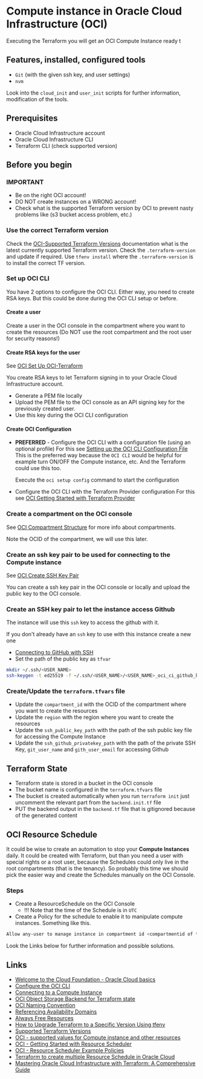# Compute instance in Oracle Cloud Infrastructure (OCI)

Executing the Terraform you will get an OCI Compute Instance ready t

## Features, installed, configured tools

- `Git` (with the given ssh key, and user settings)
- `nvm`

Look into the `cloud_init` and `user_init` scripts for further information, modification of the tools.

## Prerequisites

- Oracle Cloud Infrastructure account
- Oracle Cloud Infrastructure CLI
- Terraform CLI (check supported version)

## Before you begin

### IMPORTANT

- Be on the right OCI account!
- DO NOT create instances on a WRONG account!
- Check what is the supported Terraform version by OCI to prevent nasty problems like (s3 bucket access problem, etc.)

### Use the correct Terraform version

Check the [OCI-Supported Terraform Versions](https://docs.oracle.com/en-us/iaas/Content/ResourceManager/Reference/terraformversions.htm) documentation what is the latest currently supported Terraform version.
Check the `.terraform-version` and update if required.
Use `tfenv install` where the `.terraform-version` is to install the correct TF version.

### Set up OCI CLI

You have 2 options to configure the OCI CLI.
Either way, you need to create RSA keys. But this could be done during the OCI CLI setup or before.

#### Create a user

Create a user in the OCI console in the compartment where you want to create the resources
(Do NOT use the root compartment and the root user for security reasons!)

#### Create RSA keys for the user

See [OCI Set Up OCI-Terraform](https://docs.oracle.com/en-us/iaas/developer-tutorials/tutorials/tf-provider/01-summary.htm)

You create RSA keys to let Terraform signing in to your Oracle Cloud Infrastructure account.

- Generate a PEM file locally
- Upload the PEM file to the OCI console as an API signing key for the previously created user.
- Use this key during the OCI CLI configuration

#### Create OCI Configuration

- **PREFERRED** - Configure the OCI CLI with a configuration file (using an optional profile)
  For this see [Setting up the OCI CLI Configuration File](https://docs.oracle.com/en-us/iaas/Content/API/SDKDocs/cliinstall.htm#configfile)
  This is the preferred way because the `OCI CLI` would be helpful for example turn ON/OFF the Compute instance, etc.
  And the Terraform could use this too.

  Execute the `oci setup config` command to start the configuration

- Configure the OCI CLI with the Terraform Provider configuration
  For this see [OCI Getting Started with Terraform Provider](https://docs.oracle.com/en-us/iaas/Content/terraform/getting-started.htm)

### Create a compartment on the OCI console

See [OCI Compartment Structure](https://docs.oracle.com/en/cloud/foundation/cloud_architecture/governance/compartments.html#example-compartment-structure) for more info about compartments.

Note the OCID of the compartment, we will use this later.

### Create an ssh key pair to be used for connecting to the Compute instance

See [OCI Create SSH Key Pair](https://docs.oracle.com/en-us/iaas/developer-tutorials/tutorials/tf-compute/01-summary.htm#prepare)

You can create a ssh key pair in the OCI console or locally and upload the public key to the OCI console.

### Create an SSH key pair to let the instance access Github

The instance will use this `ssh` key to access the github with it.

If you don't already have an `ssh` key to use with this instance create a new one

- [Connecting to GitHub with SSH](https://docs.github.com/en/authentication/connecting-to-github-with-ssh/about-ssh)
- Set the path of the public key as `tfvar`

```bash
mkdir ~/.ssh/<USER_NAME>
ssh-keygen -t ed25519 -f ~/.ssh/<USER_NAME>/<USER_NAME>_oci_ci_github_key -C "<YOUR_EMAIL>@gmail.com"
```

### Create/Update the `terraform.tfvars` file

- Update the `compartment_id` with the OCID of the compartment where you want to create the resources
- Update the `region` with the region where you want to create the resources
- Update the `ssh_public_key_path` with the path of the ssh public key file for accessing the Compute Instance
- Update the `ssh_github_privatekey_path` with the path of the private SSH Key, `git_user_name` and `gith_user_email` for accessing Github

## Terraform State

- Terraform state is stored in a bucket in the OCI console
- The bucket name is configured in the `terraform.tfvars` file
- The bucket is created automatically when you run `terraform init` just uncomment the relevant part from the `backend.init.tf` file
- PUT the backend output in the `backend.tf` file that is gitignored because of the generated content

## OCI Resource Schedule

It could be wise to create an automation to stop your **Compute Instances** daily.
It could be created with Terraform, but than you need a user with special rights or a root user, because the Schedules could only live in the root compartments (that is the tenancy).
So probably this time we should pick the easier way and create the Schedules manually on the OCI Console.

### Steps

- Create a ResourceSchedule on the OCI Console
  - !!! Note that the time of the Schedule is in `UTC`
- Create a Policy for the schedule to enable it to manipulate compute instances. Something like this.

```bash
Allow any-user to manage instance in compartment id <compartmentid of the compute instances e.q.: ocid1.compartment.oc1.....> where all{request.principal.type='resourceschedule'}
```

Look the Links below for further information and possible solutions.

## Links

- [Welcome to the Cloud Foundation - Oracle Cloud basics](https://docs.oracle.com/en/cloud/foundation/cloud_architecture/governance/index.html#introduction)
- [Configure the OCI CLI](https://docs.oracle.com/en-us/iaas/Content/API/SDKDocs/cliconfigure.htm)
- [Connecting to a Compute Instance](https://docs.oracle.com/en-us/iaas/Content/Compute/Tasks/connect-to-linux-instance.htm#top)
- [OCI Object Storage Backend for Terraform state](https://docs.oracle.com/en-us/iaas/Content/terraform/object-storage-state.htm#s3)
- [OCI Naming Convention](https://docs.oracle.com/en/cloud/foundation/cloud_architecture/governance/naming.html#compartments---naming-convention)
- [Referencing Availability Domains](https://docs.oracle.com/en-us/iaas/Content/terraform/ref-availability-domains.htm)
- [Always Free Resources](https://docs.oracle.com/en-us/iaas/Content/FreeTier/freetier_topic-Always_Free_Resources.htm)
- [How to Upgrade Terraform to a Specific Version Using tfenv](https://www.terraformpilot.com/articles/upgrading-terraform-to-a-specific-version/)
- [Supported Terraform Versions](https://docs.oracle.com/en-us/iaas/Content/ResourceManager/Reference/terraformversions.htm)
- [OCI - supported values for Compute instance and other resources](https://docs.oracle.com/en-us/iaas/tools/python/2.138.1/api/core/models/oci.core.models.Instance.html?highlight=core%20instance#oci.core.models.Instance.shape)
- [OCI - Getting Started with Resource Scheduler](https://docs.oracle.com/en-us/iaas/Content/resource-scheduler/tasks/getting-started_resource_scheduler.htm)
- [OCI - Resource Scheduler Example Policies](https://docs.oracle.com/en-us/iaas/Content/resource-scheduler/references/example_policies.htm)
- [Terraform to create multiple Resource Schedule in Oracle Cloud](https://karthicin.medium.com/terraform-to-create-multiple-resource-schedule-in-oracle-cloud-03aaba51b909)
- [Mastering Oracle Cloud Infrastructure with Terraform: A Comprehensive Guide](https://medium.com/@williamwarley/mastering-oracle-cloud-infrastructure-with-terraform-a-comprehensive-guide-2008d7a8a8e2)

